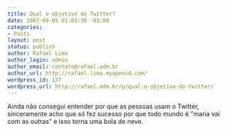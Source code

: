 ```yaml
---
title: Qual o objetivo do Twitter?
date: 2007-09-05 01:03:30 -03:00
categories:
- Posts
layout: post
status: publish
author: Rafael Lima
author_login: admin
author_email: contato@rafael.adm.br
author_url: http://rafael.lima.myopenid.com/
wordpress_id: 137
wordpress_url: http://rafael.adm.br/p/qual-o-objetivo-do-twitter/
---
```


Ainda n&atilde;o consegui entender por que as pessoas usam o Twitter, sinceramente acho que s&oacute; fez sucesso por que todo mundo &eacute; "maria vai com as outras" e isso torna uma bola de neve.
